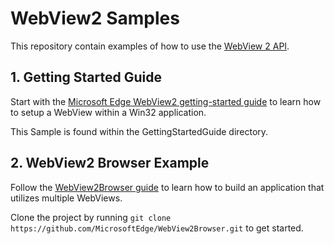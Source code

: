 # WebView2 Samples

This repository contain examples of how to use the [WebView 2 API](https://docs.microsoft.com/en-us/microsoft-edge/hosting/webview2). 

## 1. Getting Started Guide

Start with the [Microsoft Edge WebView2 getting-started guide](https://docs.microsoft.com/en-us/microsoft-edge/hosting/webview2/gettingstarted) to learn how to setup a WebView within a Win32 application.

This Sample is found within the GettingStartedGuide directory.

## 2. WebView2 Browser Example

Follow the [WebView2Browser guide](https://github.com/MicrosoftEdge/WebView2Browser) to learn how to build an application that utilizes multiple WebViews.

Clone the project by running `git clone https://github.com/MicrosoftEdge/WebView2Browser.git` to get started.




